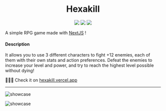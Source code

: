 <h1 align="center">Hexakill</h1>

<div align="center">
  <img src="https://img.shields.io/badge/made%20with-next%20js-black" /><span> </span><img src="https://img.shields.io/badge/made%20with-typescript-blue" /><span> </span><img src="https://img.shields.io/badge/made%20with-tailwindcss-ff69b4" />
</div>

A simple RPG game made with [NextJS](https://nextjs.org/) !



#### Description

It allows you to use 3 different characters to fight +12 enemies, each of them with their own stats and action preferences. Defeat the enemies to increase your level and power, and try to reach the highest level possible without dying!


🎉🎉🎉 Check it on [hexakill.vercel.app](https://hexakill.vercel.app)

---

![showcase](https://raw.githubusercontent.com/Dawichi/hexakill/main/showcase.png)


![showcase](https://raw.githubusercontent.com/Dawichi/hexakill/main/showcase2.png)


